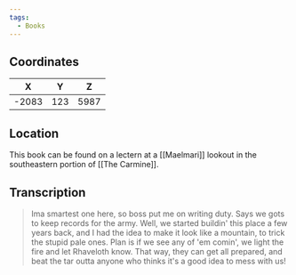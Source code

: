 ```yaml
---
tags:
  - Books
---
```


## Coordinates
| **X** | **Y** | **Z** |
| :---: | :---: | :---: |
| -2083 |  123  | 5987  |

## Location
This book can be found on a lectern at a [[Maelmari]] lookout in the southeastern portion of [[The Carmine]].

## Transcription
> Ima smartest one here, so boss put me on writing duty. Says we gots to keep records for the army. Well, we started buildin' this place a few years back, and I had the idea to make it look like a mountain, to trick the stupid pale ones. Plan is if we see any of 'em comin', we light the fire and let Rhaveloth know. That way, they can get all prepared, and beat the tar outta anyone who thinks it's a good idea to mess with us!
